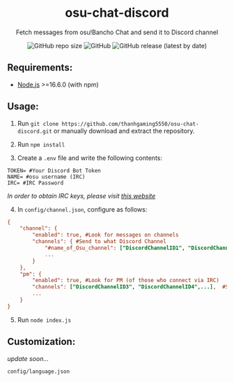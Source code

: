 <h1 align="center">
  osu-chat-discord
</h1><p align="center">Fetch messages from osu!Bancho Chat and send it to Discord channel</p>

<p align="center">
    <img alt="GitHub repo size" src="https://img.shields.io/github/repo-size/thanhgaming5550/osu-chat-discord">
    <img alt="GitHub" src="https://img.shields.io/github/license/thanhgaming5550/osu-chat-discord">
    <img alt="GitHub release (latest by date)" src="https://img.shields.io/github/v/release/thanhgaming5550/osu-chat-discord">
</p>

## Requirements:
* [Node.js](https://nodejs.org/) >=16.6.0 (with npm)

## Usage:

1. Run `git clone https://github.com/thanhgaming5550/osu-chat-discord.git` or manually download and extract the repository.

2. Run `npm install`

3. Create a `.env` file and write the following contents:
```env
TOKEN= #Your Discord Bot Token
NAME= #osu username (IRC)
IRC= #IRC Password
```
*In order to obtain IRC keys, please visit [this website](https://osu.ppy.sh/p/irc)*

4. In `config/channel.json`, configure as follows:
```cfg
{
    "channel": { 
        "enabled": true, #Look for messages on channels
        "channels": { #Send to what Discord Channel
            "#name_of_Osu_channel": ["DiscordChannelID1", "DiscordChannelID2"],
            ...
        }
    },
    "pm": { 
        "enabled": true, #Look for PM (of those who connect via IRC)
        "channels": ["DiscordChannelID3", "DiscordChannelID4",...],  #Send to what Discord Channel
        ...
    } 
}

```

5. Run `node index.js`

## Customization:

*update soon...*

`config/language.json`